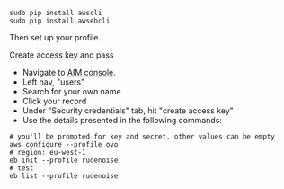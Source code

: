 ```
sudo pip install awscli
sudo pip install awsebcli
```

Then set up your profile.

Create access key and pass

* Navigate to [AIM console](https://console.aws.amazon.com/iam/home#home).
* Left nav, "users"
* Search for your own name
* Click your record
* Under "Security credentials" tab, hit "create access key"
* Use the details presented in the following commands:


```
# you'll be prompted for key and secret, other values can be empty
aws configure --profile ovo
# region: eu-west-1
eb init --profile rudenoise
# test
eb list --profile rudenoise
```
